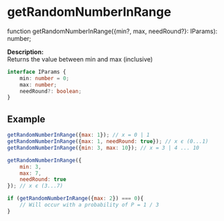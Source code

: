 # getRandomNumberInRange
function getRandomNumberInRange({min?, max, needRound?}: IParams): number;

**Description:**  
Returns the value between min and max (inclusive)

```ts
interface IParams {
    min: number = 0;
    max: number;
    needRound?: boolean;
}
```




## Example
```js
getRandomNumberInRange({max: 1}); // x = 0 | 1
getRandomNumberInRange({max: 1, needRound: true}); // x є (0...1)
getRandomNumberInRange({min: 3, max: 10}); // x = 3 | 4 ... 10

getRandomNumberInRange({
    min: 3,
    max: 7,
    needRound: true
}); // x є (3...7)

if (getRandomNumberInRange({max: 2}) === 0){
    // Will occur with a probability of P = 1 / 3
}
```


